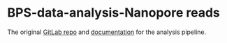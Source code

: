 # BPS-data-analysis-Nanopore reads

The original [GitLab repo](darachm.gitlab.io/bps-dev) and [documentation](https://darachm.gitlab.io/bps-dev/pipeline.html) for the analysis pipeline. 
